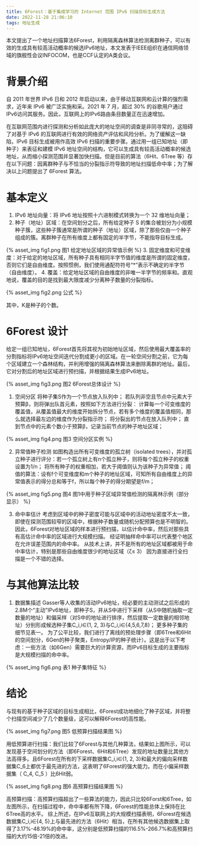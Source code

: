 ```yaml
---
title: 6Forest：基于集成学习的 Internet 范围 IPv6 扫描目标生成方法
date: 2022-11-28 21:06:10
tags: 地址生成
---
```


本文提出了一个地址扫描算法6Forest，利用隔离森林算法检测离群种子，可以有效的生成具有较高活动概率的候选IPv6地址，本文发表于IEEE组织在通信网络领域的旗舰性会议INFOCOM，也是CCF认定的A类会议。

# 背景介绍

自 2011 年世界 IPv6 日和 2012 年启动以来，由于移动互联网和云计算的强烈需求，近年来 IPv6 被广泛实施和采。2021 年 7 月，超过 30% 的谷歌用户通过IPv6访问其服务。因此，互联网上的IPv6路由条目数量正在迅速增加。

在互联网范围内进行探测和分析如此庞大的地址空间的调查是非同寻常的，这阻碍了对基于 IPv6 的互联网进行有效的网络资产评估和风险分析。为了缓解这一缺陷，IPv6 目标生成被用作高效 IPv6 扫描的重要步骤。通过用一组已知地址（即种子）来表征和建模 IPv6 地址空间的结构，它可以生成具有较高活动概率的候选地址，从而缩小探测范围并显著加快扫描。但是目前的算法（6Hit、6Tree 等）存在以下问题：因离群种子与不恰当的分裂指示符导致的地址扫描低命中率；为了解决以上问题提出了 6Forest 算法。

# 基本定义

1. IPv6 地址向量：将 IPv6 地址按照十六进制模式转换为一个 32 维地址向量；
2. 种子（地址）区域：在空间划分之后，所有给定种子 S 的集合被划分为小规模种子簇，这些种子簇通常是所谓的种子（地址）区域，除了那些仅由一个种子组成的簇。离群种子在所有维度上都有固定的半字节，不能指导目标生成。

{% asset_img fig1.png 图1 给定地址区域的异常值示例 %}
3. 固定维度和可变维度：对于给定的地址区域，所有种子具有相同半字节值的维度是所谓的固定维度，否则它们是自由维度。按照惯例，我们使用通配符符号“*”表示不确定的半字节（自由维度）。
4. 覆盖：给定地址区域的自由维度的非唯一半字节的频率和。直观地说，覆盖的目的是找到最大限度减少分离种子数量的分裂指标。

{% asset_img fig2.png 公式 %}

其中，K是种子的个数。

# 6Forest 设计
给定一组已知地址，6Forest首先将其视为初始地址区域，然后使用最大覆盖率的分割指标将IPv6地址空间迭代分割成更小的区域。在一轮空间分割之前，它为每个区域建立一个森林结构，并利用增强的隔离森林算法来删除离群的地址。最后，它对分割后的地址区域进行预扫描，并根据结果生成IPv6地址。

{% asset_img fig3.png 图2 6Forest总体设计 %}
1. 空间分区
	将种子集S作为一个节点放入队列中；
	若队列非空且节点中元素大于预算β，则将弹出队首元素，按照如下方法进行分裂：
	计算每一个可变维度的覆盖值，从覆盖值最大的维度开始拆分节点，若有多个维度的覆盖值相同，那么就选择最左边的维度作为分裂指示符；
	将分裂出的节点在放入队列中；
	直到节点中的元素个数小于预算β，记录当前节点的种子地址区域；

{% asset_img fig4.png 图3 空间分区实例 %}

2. 异常值种子检测
	如图构造出所有可变维度的孤立树（isolated trees），并对孤立种子进行评分：若一个孤立树上有n个孤立种子，则将每个孤立种子的权重设置为1/n；
	将所有种子的权重相加，若大于阈值则认为该种子为异常值；
阈值的算法：设有f个可变维度和m个种子的地址区域，可知所有自由维度上的异常值表示的得分总和等于f，所以每个种子的得分期望是f/m；

{% asset_img fig5.png 图4 图1中用于种子区域异常值检测的隔离林示例（部分显示） %}

3. 命中率估计
    考虑到区域中的种子密度可能与区域中的活动地址密度不太一致，即使在探测范围较窄的区域中，根据种子数量或随机分配预算也是不明智的。因此，6Forest对地址区域的样本进行预扫描，以估计命中率，然后对那些具有高估计命中率的区域进行大规模扫描。
	经证明抽样命中率可以代表整个地区在允许误差范围内的命中率。
	从技术上讲，并不是所有的地址区域都被用于命中率估计，特别是那些自由维度很少的地址区域（ζ≤ 3） 因为直接进行全扫描是一个不错的选择。

# 与其他算法比较
1. 数据集描述
Gasser等人收集的活动IPv6地址，经必要的主动测试之后形成的2.8M个“主动”IPv6地址，即种子S，并从S中进行下采样（从S中随机抽取一定数量的地址）和偏采样（对S中的地址进行排序，然后提取一定数量的相邻地址）分别形成候选种子集C_i,i∈{1, 2, 3}与C_i,i∈{4,5,6,7,8}；
更多种子集的细节见表一。
为了公平比较，我们进行了离线的预处理步骤（即6Tree和6Hit的空间划分，6Gen的种子聚类，Entropy/IP的种子统计）。这是出于以下考虑：一些方法（如6Gen）需要巨大的计算资源，而IPv6目标生成的主要指标是大规模扫描的命中率。

{% asset_img fig6.png 表1 种子集特征 %}

# 结论
与现有的基于种子区域的目标生成相比，6Forest成功地细化了种子区域，并将整个扫描空间减少了几个数量级，这可以解释6Forest的高性能。

{% asset_img fig7.png 图5 低预算扫描结果图 %}

用低预算进行扫描：我们比较了6Forest与其他几种算法，结果如上图所示，可以发现基于空间划分的方法（即6Forest、6Hit和6Tree）发现的地址数量比其他方法高得多。且6Forest在所有的下采样数据集C_i,i∈{1, 2, 3}和最大的偏向采样数据集C_6上都优于最先进的方法，这表明了6Forest的强大能力。而在小偏采样数据集（ C_4, C_5  ）比6Hit弱。

{% asset_img fig8.png 图6 高预算扫描结果图 %}

高预算扫描：高预算扫描超出了一些算法的能力，因此只比较6Forst和6Tree，如左图所示，在扫描过程中，命中率都有所下降，6Forest的性能总体上保持在比6Tree高的水平。
综上所述，在IPv6互联网上的大规模扫描表明，6Forest在候选数据集C_i,i∈{4, 5}上与最先进的方法（6Hit）相当，在所有其他候选数据集上取得了3.17%-48.19%的命中率，这分别是低预算扫描的116.5%-266.7%和高预算扫描的大约15倍-21倍的改进。


 